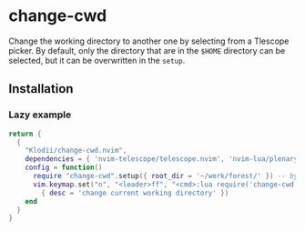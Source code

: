 # change-cwd

Change the working directory to another one by selecting from a Tlescope picker.
By default, only the directory that are in the `$HOME` directory can be
selected, but it can be overwritten in the `setup`.


## Installation

### Lazy example

```lua
return {
  {
    "Klodii/change-cwd.nvim",
    dependencies = { 'nvim-telescope/telescope.nvim', 'nvim-lua/plenary.nvim' },
    config = function()
      require "change-cwd".setup({ root_dir = '~/work/forest/' }) -- by default it is '~'
      vim.keymap.set("n", "<leader>ff", "<cmd>:lua require('change-cwd').change_working_directory()<cr>",
        { desc = 'change current working directory' })
    end
  }
}

```
